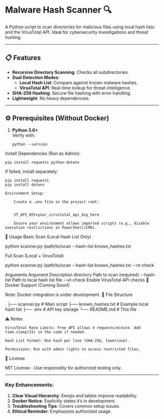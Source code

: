 # Malware Hash Scanner 🔍

A Python script to scan directories for malicious files using local hash lists and the VirusTotal API. Ideal for cybersecurity investigations and threat hunting.

---

## 📋 Features
- **Recursive Directory Scanning**: Checks all subdirectories.
- **Dual Detection Modes**:
  - **Local Hash List**: Compare against known malware hashes.
  - **VirusTotal API**: Real-time lookup for threat intelligence.
- **SHA-256 Hashing**: Secure file hashing with error handling.
- **Lightweight**: No heavy dependencies.

---

## ⚙️ Prerequisites (Without Docker)
1. **Python 3.6+**  
   Verify with:  
   ```
   python --version

  Install Dependencies (Run as Admin):

  

    pip install requests python-dotenv

   If failed, install separately:

 

    pip install requests
    pip install dotenv

    Environment Setup:

        Create a .env file in the project root:
     

        VT_API_KEY=your_virustotal_api_key_here

        Ensure your environment allows imported scripts (e.g., disable execution restrictions in PowerShell/CMD).

🚀 Usage
Basic Scan (Local Hash List Only)


python scanner.py /path/to/scan --hash-list known_hashes.txt

Full Scan (Local + VirusTotal)


python scanner.py /path/to/scan --hash-list known_hashes.txt --vt-check

Arguments
Argument	Description
directory	Path to scan (required)
--hash-list	Path to local hash list file
--vt-check	Enable VirusTotal API checks
🐋 Docker Support (Coming Soon!)

Note: Docker integration is under development.
📂 File Structure


.
├── scanner.py             # Main script
├── known_hashes.txt       # Example local hash list
├── .env                   # API key storage
└── README.md              # This file

⚠️ Notes

    VirusTotal Rate Limits: Free API allows 4 requests/minute. Add time.sleep(15) in the code if needed.

    Hash List Format: One hash per line (SHA-256, lowercase).

    Permissions: Run with admin rights to access restricted files.

📜 License

MIT License - Use responsibly for authorized testing only.



---

### Key Enhancements:
1. **Clear Visual Hierarchy**: Emojis and tables improve readability.
2. **Docker Notice**: Explicitly states it’s in development.
3. **Troubleshooting Tips**: Covers common setup issues.
4. **Ethical Reminder**: Emphasizes authorized usage.
